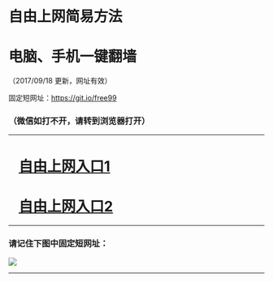 ﻿# 自由上网简易方法

# 电脑、手机一键翻墙

（2017/09/18 更新，网址有效）

固定短网址：https://git.io/free99

### （微信如打不开，请转到浏览器打开）


***





# &nbsp;&nbsp; <a href="http://ft126352289.fwq-tz1005.info/fwqtz01.html?t=09180019522 " target="_blank">自由上网入口1</a>
# &nbsp;&nbsp; <a href="http://ft381621653.fwq-tz1006.info/fwqtz02.html?t=09180017612 " target="_blank">自由上网入口2</a>
***

### 请记住下图中固定短网址：

<img src="https://s3-us-west-2.amazonaws.com/fwq-1001/yjfq-20170905okok.png" /> 


***

